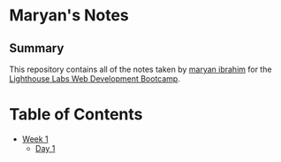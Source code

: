 # Maryan's Notes
## Summary 
This repository contains all of the notes taken by [maryan ibrahim](https://github.com/maryanibrahim) for the [Lighthouse Labs Web Development Bootcamp](https://www.lighthouselabs.ca/en/web-development).
# Table of Contents
* [Week 1](/Week_1)
  * [Day 1](/Week_1/Day_1)

